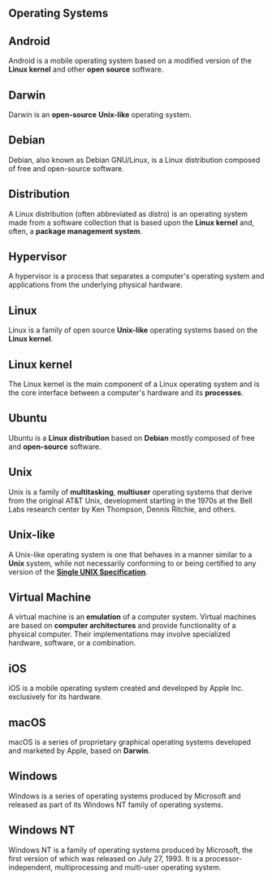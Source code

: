 ## Operating Systems

## Android

Android is a mobile operating system based on a modified version of the **Linux kernel** and other **open source** software.

## Darwin

Darwin is an **open-source** **Unix-like** operating system.

## Debian

Debian, also known as Debian GNU/Linux, is a Linux distribution composed of free and open-source software.

## Distribution

A Linux distribution (often abbreviated as distro) is an operating system made from a software collection that is based upon the **Linux kernel** and, often, a **package management system**.

## Hypervisor

A hypervisor is a process that separates a computer's operating system and applications from the underlying physical hardware.

## Linux

Linux is a family of open source **Unix-like** operating systems based on the **Linux kernel**.

## Linux kernel

The Linux kernel is the main component of a Linux operating system and is the core interface between a computer's hardware and its **processes**.

## Ubuntu

Ubuntu is a **Linux distribution** based on **Debian** mostly composed of free and **open-source** software.

## Unix

Unix is a family of **multitasking**, **multiuser** operating systems that derive from the original AT&T Unix, development starting in the 1970s at the Bell Labs research center by Ken Thompson, Dennis Ritchie, and others.

## Unix-like

A Unix-like operating system is one that behaves in a manner similar to a **Unix** system, while not necessarily conforming to or being certified to any version of the **[Single UNIX Specification](https://pubs.opengroup.org/onlinepubs/7908799/)**.

## Virtual Machine

A virtual machine is an **emulation** of a computer system. Virtual machines are based on **computer architectures** and provide functionality of a physical computer. Their implementations may involve specialized hardware, software, or a combination.

## iOS 

iOS is a mobile operating system created and developed by Apple Inc. exclusively for its hardware.

## macOS

macOS is a series of proprietary graphical operating systems developed and marketed by Apple, based on **Darwin**.

## Windows

Windows is a series of operating systems produced by Microsoft and released as part of its Windows NT family of operating systems.

## Windows NT

Windows NT is a family of operating systems produced by Microsoft, the first version of which was released on July 27, 1993. It is a processor-independent, multiprocessing and multi-user operating system.
